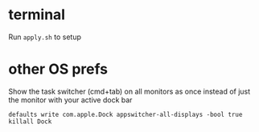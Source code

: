 # terminal

Run `apply.sh` to setup

# other OS prefs

Show the task switcher (cmd+tab) on all monitors as once instead of just the monitor with your active dock bar
```
defaults write com.apple.Dock appswitcher-all-displays -bool true
killall Dock
```